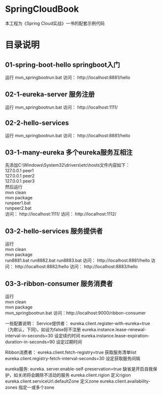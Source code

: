 # SpringCloudBook
本工程为《Spring Cloud实战》一书的配套示例代码

# 目录说明

## 01-spring-boot-hello springboot入门
运行
mvn_springbootrun.bat 
访问： http://localhost:8881/hello

## 02-1-eureka-server 服务注册
运行 mvn_springbootrun.bat
访问： http://localhost:1111/

## 02-2-hello-services
运行 mvn_springbootrun.bat
访问： http://localhost:8881/hello

## 03-1-many-eureka 多个eureka服务互相注
先添加C:\Windows\System32\drivers\etc\hosts文件内容如下：  
127.0.0.1      peer1  
127.0.0.1      peer2  
127.0.0.1      peer3  
然后运行  
mvn clean  
mvn package  
runpeer1.bat  
runpeer2.bat  
访问： http://localhost:1111/
访问： http://localhost:1112/

 ## 03-2-hello-services 服务提供者
运行  
mvn clean  
mvn package  
run8881.bat
run8882.bat
run8883.bat
访问： http://localhost:8881/hello
访问： http://localhost:8882/hello
访问： http://localhost:8883/hello

## 03-3-ribbon-consumer 服务消费者
运行  
mvn clean  
mvn package  
mvn_springbootrun.bat 
访问：http://localhost:9000/ribbon-consumer

一些配置说明：
Service提供者：
eureka.client.register-with-eureka=true （为默认，下同)，如设为false将不注册
eureka.instance.lease-renewal-interval-in-seconds=30 设定续约时间
eureka.instance.lease-expiration-duration-in-seconds=90 设定过期时间

Ribbon消费者：
eureka.client.fetch-registry=true  获取服务清单list
eureka.client.registry-fetch-interval-seconds=30 设定获取服务间隔

eureka服务:
eureka. server.enable-self-preservation=true 缺省是开启自我保护，如关闭将会踢除不活动的服务
eureka.client.rigion 定义rigion
eureka.client.serviceUrl.defaultZone 定义zone
eureka.client.availability-zones 指定一或多个zone